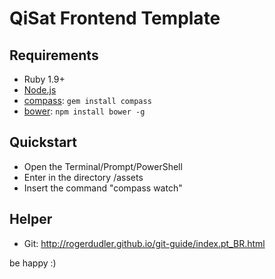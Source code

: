 # QiSat Frontend Template
 
## Requirements

  * Ruby 1.9+
  * [Node.js](http://nodejs.org)
  * [compass](http://compass-style.org/): `gem install compass`
  * [bower](http://bower.io): `npm install bower -g`

## Quickstart
 
  * Open the Terminal/Prompt/PowerShell
  * Enter in the directory /assets
  * Insert the command "compass watch"

## Helper
  * Git: http://rogerdudler.github.io/git-guide/index.pt_BR.html

 be happy :)


 